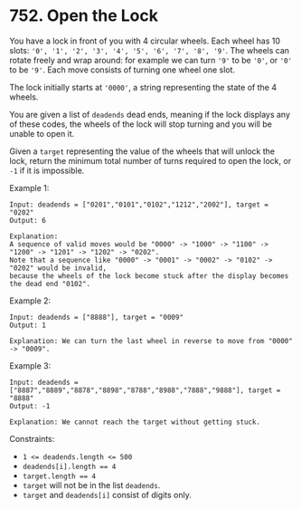 # 752. Open the Lock

You have a lock in front of you with 4 circular wheels. Each wheel has 10 slots: `'0', '1', '2', '3', '4', '5', '6', '7', '8', '9'`. The wheels can rotate freely and wrap around: for example we can turn `'9'` to be `'0'`, or `'0'` to be `'9'`. Each move consists of turning one wheel one slot.

The lock initially starts at `'0000'`, a string representing the state of the 4 wheels.

You are given a list of `deadends` dead ends, meaning if the lock displays any of these codes, the wheels of the lock will stop turning and you will be unable to open it.

Given a `target` representing the value of the wheels that will unlock the lock, return the minimum total number of turns required to open the lock, or `-1` if it is impossible.

Example 1:

    Input: deadends = ["0201","0101","0102","1212","2002"], target = "0202"
    Output: 6
    
    Explanation:
    A sequence of valid moves would be "0000" -> "1000" -> "1100" -> "1200" -> "1201" -> "1202" -> "0202".
    Note that a sequence like "0000" -> "0001" -> "0002" -> "0102" -> "0202" would be invalid,
    because the wheels of the lock become stuck after the display becomes the dead end "0102".

Example 2:

    Input: deadends = ["8888"], target = "0009"
    Output: 1
    
    Explanation: We can turn the last wheel in reverse to move from "0000" -> "0009".

Example 3:

    Input: deadends = ["8887","8889","8878","8898","8788","8988","7888","9888"], target = "8888"
    Output: -1
    
    Explanation: We cannot reach the target without getting stuck.


Constraints:
- `1 <= deadends.length <= 500`
- `deadends[i].length == 4`
- `target.length == 4`
- `target` will not be in the list `deadends`.
- `target` and `deadends[i]` consist of digits only.